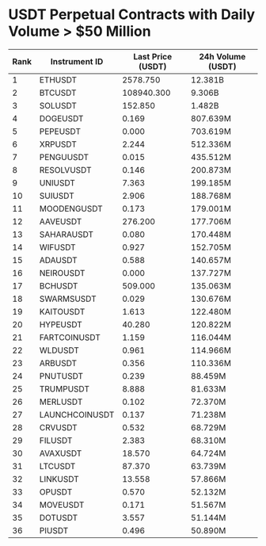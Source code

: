 # USDT Perpetual Contracts with Daily Volume > $50 Million

| Rank | Instrument ID | Last Price (USDT) | 24h Volume (USDT) |
|------|---------------|-------------------|-------------------|
| 1 | ETHUSDT | 2578.750 | 12.381B |
| 2 | BTCUSDT | 108940.300 | 9.306B |
| 3 | SOLUSDT | 152.850 | 1.482B |
| 4 | DOGEUSDT | 0.169 | 807.639M |
| 5 | PEPEUSDT | 0.000 | 703.619M |
| 6 | XRPUSDT | 2.244 | 512.336M |
| 7 | PENGUUSDT | 0.015 | 435.512M |
| 8 | RESOLVUSDT | 0.146 | 200.873M |
| 9 | UNIUSDT | 7.363 | 199.185M |
| 10 | SUIUSDT | 2.906 | 188.768M |
| 11 | MOODENGUSDT | 0.173 | 179.001M |
| 12 | AAVEUSDT | 276.200 | 177.706M |
| 13 | SAHARAUSDT | 0.080 | 170.448M |
| 14 | WIFUSDT | 0.927 | 152.705M |
| 15 | ADAUSDT | 0.588 | 140.657M |
| 16 | NEIROUSDT | 0.000 | 137.727M |
| 17 | BCHUSDT | 509.000 | 135.063M |
| 18 | SWARMSUSDT | 0.029 | 130.676M |
| 19 | KAITOUSDT | 1.613 | 122.480M |
| 20 | HYPEUSDT | 40.280 | 120.822M |
| 21 | FARTCOINUSDT | 1.159 | 116.044M |
| 22 | WLDUSDT | 0.961 | 114.966M |
| 23 | ARBUSDT | 0.356 | 110.336M |
| 24 | PNUTUSDT | 0.239 | 88.459M |
| 25 | TRUMPUSDT | 8.888 | 81.633M |
| 26 | MERLUSDT | 0.102 | 72.370M |
| 27 | LAUNCHCOINUSDT | 0.137 | 71.238M |
| 28 | CRVUSDT | 0.532 | 68.729M |
| 29 | FILUSDT | 2.383 | 68.310M |
| 30 | AVAXUSDT | 18.570 | 64.724M |
| 31 | LTCUSDT | 87.370 | 63.739M |
| 32 | LINKUSDT | 13.558 | 57.866M |
| 33 | OPUSDT | 0.570 | 52.132M |
| 34 | MOVEUSDT | 0.171 | 51.567M |
| 35 | DOTUSDT | 3.557 | 51.144M |
| 36 | PIUSDT | 0.496 | 50.890M |
